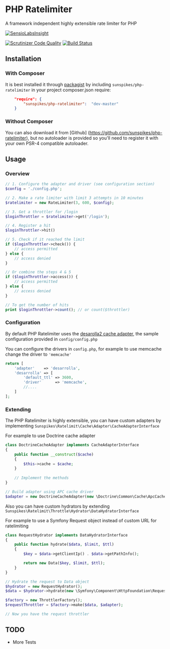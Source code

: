 PHP Ratelimiter
===============

A framework independent highly extensible rate limiter for PHP

[![SensioLabsInsight](https://insight.sensiolabs.com/projects/51be0137-1158-403a-9fc7-ab863f2c0ca9/big.png)](https://insight.sensiolabs.com/projects/51be0137-1158-403a-9fc7-ab863f2c0ca9)

[![Scrutinizer Code Quality](https://scrutinizer-ci.com/g/sunspikes/php-ratelimiter/badges/quality-score.png?b=master)](https://scrutinizer-ci.com/g/sunspikes/php-ratelimiter/?branch=master)
[![Build Status](https://travis-ci.org/sunspikes/php-ratelimiter.svg?branch=master)](https://travis-ci.org/sunspikes/php-ratelimiter)

## Installation

### With Composer

It is best installed it through [packagist](http://packagist.org/packages/sunspikes/php-ratelimiter) 
by including `sunspikes/php-ratelimiter` in your project composer.json require:

``` json
    "require": {
        "sunspikes/php-ratelimiter":  "dev-master"
    }
```

### Without Composer

You can also download it from [Github] (https://github.com/sunspikes/php-ratelimiter), 
but no autoloader is provided so you'll need to register it with your own PSR-4 
compatible autoloader.

## Usage

### Overview

```php
// 1. Configure the adapter and driver (see configuration section)
$config = './config.php';

// 2. Make a rate limiter with limit 3 attempts in 10 minutes
$ratelimiter = new RateLimiter(3, 600, $config);

// 3. Get a throttler for /login 
$loginThrottler = $ratelimiter->get('/login');

// 4. Register a hit
$loginThrottler->hit()

// 5. Check if it reached the limit
if ($loginThrottler->check()) {
    // access permitted
} else {
    // access denied
}

// Or combine the steps 4 & 5
if ($loginThrottler->access()) {
    // access permitted
} else {
    // access denied
}

// To get the number of hits
print $loginThrottler->count(); // or count($throttler)
```

### Configuration

By default PHP Ratelimiter uses the [desarolla2 cache adapter](https://github.com/desarrolla2/Cache), the sample configuration provided in ```config/config.php```

You can configure the drivers in ```config.php```, for example to use memcache change the driver to ```'memcache'```

```php
return [
    'adapter'    => 'desarrolla',
    'desarrolla' => [
        'default_ttl' => 3600,
        'driver'      => 'memcache',
        //....
    ]
];
```

### Extending

The PHP Ratelimiter is highly extensible, you can have custom adapters by implementing ```Sunspikes\Ratelimit\Cache\Adapter\CacheAdapterInterface``` 

For example to use Doctrine cache adapter

```php
class DoctrineCacheAdapter implements CacheAdapterInterface
{
    public function __construct($cache)
    {
        $this->cache = $cache;
    }
    
    // Implement the methods
}

// Build adapter using APC cache driver
$adapter = new DoctrineCacheAdapter(new \Doctrine\Common\Cache\ApcCache());
```

Also you can have custom hydrators by extending ```Sunspikes\Ratelimit\Throttle\Hydrator\DataHydratorInterface```

For example to use a Symfony Request object instead of custom URL for ratelimiting

```php
class RequestHydrator implements DataHydratorInterface
{
    public function hydrate($data, $limit, $ttl)
    {
        $key = $data->getClientIp() . $data->getPathInfo();

        return new Data($key, $limit, $ttl);
    }
}

// Hydrate the request to Data object
$hydrator = new RequestHydrator();
$data = $hydrator->hydrate(new \Symfony\Component\HttpFoundation\Request(), 3, 600);

$factory = new ThrottlerFactory();
$requestThrottler = $factory->make($data, $adapter);

// Now you have the request throttler
```

TODO
----
- More Tests

